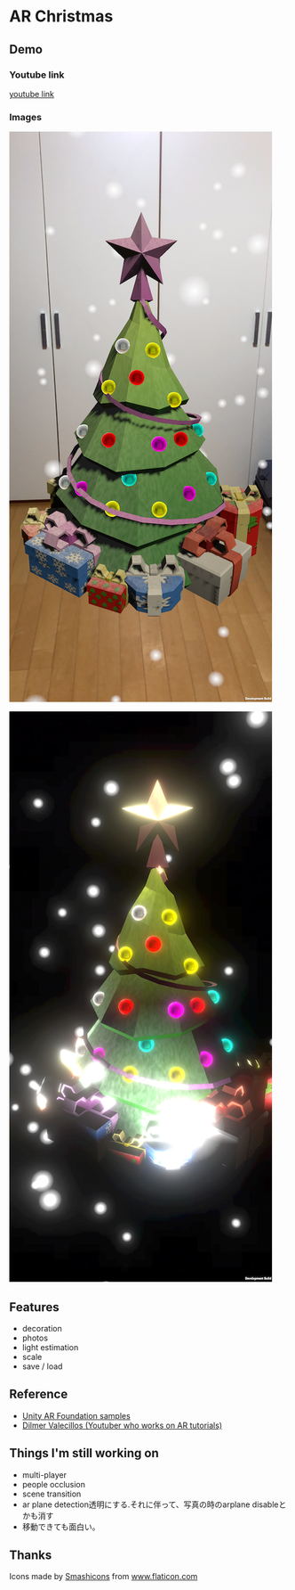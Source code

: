 # AR Christmas

## Demo
### Youtube link
[youtube link](https://youtu.be/GhJBOPJLShk)

### Images
![](Images/image1.PNG)

![](Images/image2.PNG)

## Features
- decoration
- photos
- light estimation
- scale
- save / load

## Reference
- [Unity AR Foundation samples](https://github.com/Unity-Technologies/arfoundation-samples)
- [Dilmer Valecillos (Youtuber who works on AR tutorials)](https://www.youtube.com/playlist?list=PLQMQNmwN3FvzLN-8moCKmZb00gr7sdcrZ)

## Things I'm still working on
- multi-player
- people occlusion
- scene transition
- ar plane detection透明にする.それに伴って、写真の時のarplane disableとかも消す
- 移動できても面白い。

## Thanks
<div>Icons made by <a href="https://www.flaticon.com/authors/smashicons" title="Smashicons">Smashicons</a> from <a href="https://www.flaticon.com/" title="Flaticon">www.flaticon.com</a></div

